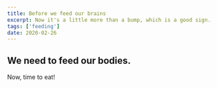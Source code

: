 ```yaml
---
title: Before we feed our brains
excerpt: Now it's a little more than a bump, which is a good sign.
tags: ['feeding']
date: 2020-02-26
---
```


## We need to feed our bodies.

Now, time to eat!